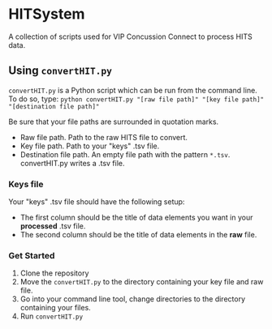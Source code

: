 # HITSystem
A collection of scripts used for VIP Concussion Connect to process HITS data.

## Using `convertHIT.py`

`convertHIT.py` is a Python script which can be run from the command line. To do so, type:
    `python convertHIT.py "[raw file path]" "[key file path]" "[destination file path]"`

Be sure that your file paths are surrounded in quotation marks.

* Raw file path. Path to the raw HITS file to convert.
* Key file path. Path to your "keys" .tsv file.
* Destination file path. An empty file path with the pattern `*.tsv`. convertHIT.py writes a .tsv file.

### Keys file
Your "keys" .tsv file should have the following setup:

* The first column should be the title of data elements you want in your **processed** .tsv file.
* The second column should be the title of data elements in the **raw** file.

### Get Started
1. Clone the repository
2. Move the `convertHIT.py` to the directory containing your key file and raw file.
3. Go into your command line tool, change directories to the directory containing your files.
4. Run `convertHIT.py`

